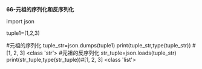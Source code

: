 **66-元祖的序列化和反序列化**

import json


tuple1=(1,2,3)

#元祖的序列化
tuple_str=json.dumps(tuple1)
print(tuple_str,type(tuple_str)) #[1, 2, 3] <class 'str'>
#元祖的反序列化
str_tuple=json.loads(tuple_str)
print(str_tuple,type(str_tuple))#[1, 2, 3] <class 'list'>